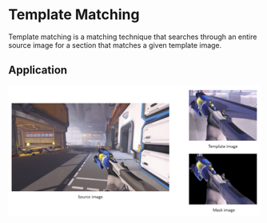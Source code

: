 # Template Matching 

Template matching is a matching technique that searches through an entire source image for a section that matches a given template image. 

## Application


![](https://raw.githubusercontent.com/DaviidK/mercy-detector/main/Documentation/Images/template_matching.png)
